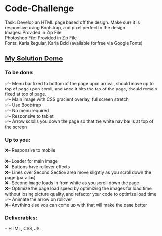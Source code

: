 ﻿# Code-Challenge
Task: Develop an HTML page based off the design. Make sure it is responsive using Bootstrap, and pixel perfect to the design.<br>
Images: Provided in Zip File<br>
Photoshop File: Provided in Zip File<br>
Fonts: Karla Regular, Karla Bold (available for free via Google Fonts)<br>
## [My Solution Demo](https://ukirderohit.com/Code-Challenge/)

### To be done:
:white_check_mark:– Menu bar fixed to bottom of the page upon arrival, should move up to top of page upon scroll, and once it hits the top of the page, should remain fixed at top of page.
<br>:white_check_mark:– Main image with CSS gradient overlay, full screen stretch
<br>:white_check_mark:– Use Bootstrap
<br>:white_check_mark:– No menu required
<br>:white_check_mark:– Responsive to tablet<br>
:white_check_mark:– Arrow scrolls you down the page so that the white nav bar is at top of the screen

### Up to you:
:x:– Responsive to mobile<br>
<br>:x:– Loader for main image
<br>:x:– Buttons have rollover effects
<br>:x:– Lines over Second Section area move slightly as you scroll down the page (parallax)
<br>:x:– Second image loads in from white as you scroll down the page
<br>:x:– Optimize the page load speed by optimizing the images for load time without losing picture quality, and refactor your code to optimize load time
<br>:white_check_mark:– Animate the arrow on rollover
<br>:x:– Anything else you can come up with that will make the page better

### Deliverables:
– HTML, CSS, JS.

